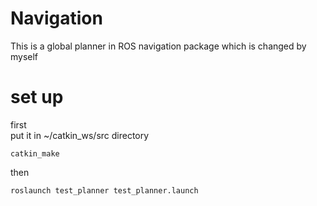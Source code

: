 # Navigation
This is a global planner in ROS navigation package which is changed by myself
# set up
first   
put it in ~/catkin_ws/src directory  
```
catkin_make  
```
then  
```
roslaunch test_planner test_planner.launch   
```
